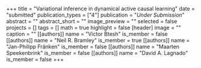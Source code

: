 +++
title = "Variational inference in dynamical active causal learning"
date = "submitted"
publication_types = ["4"]
publication = "_Under Submission_"
abstract = ""
abstract_short = ""
image_preview = ""
selected = false
projects = []
tags = []
math = true
highlight = false
[header]
image = ""
caption = ""
[[authors]]
	name = "Victor Btesh"
	is_member = false
[[authors]]
	name = "Neil R. Bramley"
	is_member = true
[[authors]]
	name = "Jan-Philipp Fränken"
	is_member = false
[[authors]]
	name = "Maarten Speekenbrink"
	is_member = false
[[authors]]
	name = "David A. Lagnado"
	is_member = false
+++
